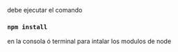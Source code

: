 
debe ejecutar el comando 
### `npm install`
en la consola ó terminal  para intalar los modulos de node















